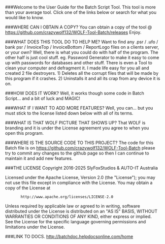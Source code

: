###Welcome to the User Guide for the Batch Script Tool.
This tool is more than your average tool. Click one of the links below or search for what you would like to know.

###WHERE CAN I OBTAIN A COPY?
You can obtain a copy of the tool @ https://github.com/crazywolf132/WOLF-Tool-Batch/releases
Enjoy.

###WHAT DOES THIS TOOL DO TO HELP ME?
Want to find any .psr / .ufo / bank psr / InvoiceTop / InvoiceBottom / ReportLogo files on a clients server, or your own?
Well, there is what you could do with half of the program. The other half is just cool stuff. eg. Password Generator to make it easy to come up 
with passwords for databases and other stuff. There is even a Tool to clean your computer and defragment it.
I made life easy for you all and created 2 file destroyers. 1) Deletes all the corrupt files that will be made by this program if it crashes. 2) Uninstalls
it and all its crap from any device it is on.

###HOW DOES IT WORK?
Well, it works though some code in Batch Script... and a bit of luck and MAGIC!

###WHAT IF I WANT TO ADD MORE FEATURES?
Well, you can... but you must stick to the license listed down below with all of its terms.

###WHAT IS THAT WOLF PICTURE THAT SHOWS UP?
That WOLF is branding and it is under the License agreement you agree to when you open this program.

###WHERE IS THE SOURCE CODE TO THIS PROJECT? 
The code for this Batch file is on https://github.com/crazywolf132/WOLF-Tool-Batch
please try to commit any changes to the github page so then I can continue to maintain it and add new features.

###THE LICENSE
Copyright 2016-2025 SlyFoxStudios & AUTO-IT Australia

Licensed under the Apache License, Version 2.0 (the "License");
you may not use this file except in compliance with the License.
You may obtain a copy of the License at

           http://www.apache.org/licenses/LICENSE-2.0

Unless required by applicable law or agreed to in writing, software
distributed under the License is distributed on an "AS IS" BASIS,
WITHOUT WARRANTIES OR CONDITIONS OF ANY KIND, either express or implied.
See the License for the specific language governing permissions and
limitations under the License.

###LINK TO DOCS.
           http://batchdoc.helpdocsonline.com/home
